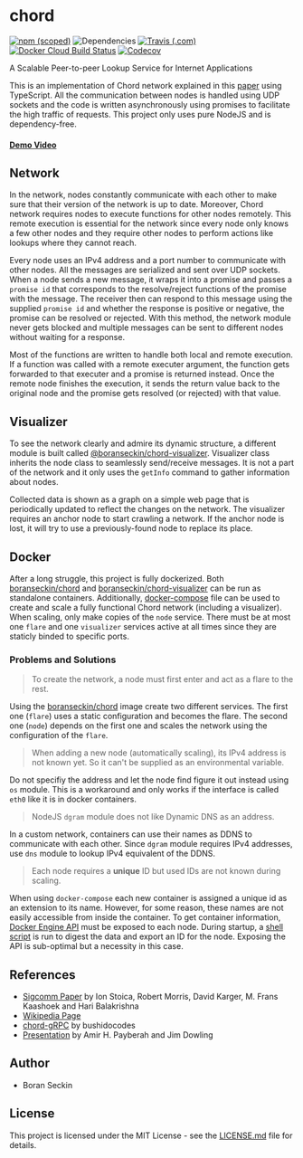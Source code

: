 # chord
[![npm (scoped)](https://img.shields.io/npm/v/@boranseckin/chord?style=for-the-badge)](https://www.npmjs.com/package/@boranseckin/chord)
![Dependencies](https://img.shields.io/badge/Dependencies-0-brightgreen?style=for-the-badge)
[![Travis (.com)](https://img.shields.io/travis/com/boranseckin/chord?style=for-the-badge)](https://travis-ci.com/github/boranseckin/chord)
[![Docker Cloud Build Status](https://img.shields.io/docker/cloud/build/boranseckin/chord?style=for-the-badge)](https://hub.docker.com/r/boranseckin/chord)
[![Codecov](https://img.shields.io/codecov/c/github/boranseckin/chord?style=for-the-badge&token=wq26EbilpW)](https://codecov.io/gh/boranseckin/chord)

A Scalable Peer-to-peer Lookup Service for Internet Applications

This is an implementation of Chord network explained in this [paper](https://pdos.csail.mit.edu/papers/chord:sigcomm01/chord_sigcomm.pdf) using TypeScript. All the communication between nodes is handled using UDP sockets and the code is written asynchronously using promises to facilitate the high traffic of requests. This project only uses pure NodeJS and is dependency-free.

#### [Demo Video](https://youtu.be/tf_3W5z0N-E)

## Network
In the network, nodes constantly communicate with each other to make sure that their version of the network is up to date. Moreover, Chord network requires nodes to execute functions for other nodes remotely. This remote execution is essential for the network since every node only knows a few other nodes and they require other nodes to perform actions like lookups where they cannot reach.

Every node uses an IPv4 address and a port number to communicate with other nodes. All the messages are serialized and sent over UDP sockets. When a node sends a new message, it wraps it into a promise and passes a `promise id` that corresponds to the resolve/reject functions of the promise with the message. The receiver then can respond to this message using the supplied `promise id` and whether the response is positive or negative, the promise can be resolved or rejected. With this method, the network module never gets blocked and multiple messages can be sent to different nodes without waiting for a response.

Most of the functions are written to handle both local and remote execution. If a function was called with a remote executer argument, the function gets forwarded to that executer and a promise is returned instead. Once the remote node finishes the execution, it sends the return value back to the original node and the promise gets resolved (or rejected) with that value.

## Visualizer
To see the network clearly and admire its dynamic structure, a different module is built called [@boranseckin/chord-visualizer](https://github.com/boranseckin/chord-visualizer). Visualizer class inherits the node class to seamlessly send/receive messages. It is not a part of the network and it only uses the `getInfo` command to gather information about nodes.

Collected data is shown as a graph on a simple web page that is periodically updated to reflect the changes on the network. The visualizer requires an anchor node to start crawling a network. If the anchor node is lost, it will try to use a previously-found node to replace its place.

## Docker
After a long struggle, this project is fully dockerized. Both [boranseckin/chord](https://hub.docker.com/r/boranseckin/chord) and [boranseckin/chord-visualizer](https://hub.docker.com/r/boranseckin/chord-visualizer) can be run as standalone containers. Additionally, [docker-compose](docker-compose.yml) file can be used to create and scale a fully functional Chord network (including a visualizer). When scaling, only make copies of the `node` service. There must be at most one `flare` and one `visualizer` services active at all times since they are staticly binded to specific ports.


### Problems and Solutions
>To create the network, a node must first enter and act as a flare to the rest.

Using the [boranseckin/chord](https://hub.docker.com/r/boranseckin/chord) image create two different services. The first one (`flare`) uses a static configuration and becomes the flare. The second one (`node`) depends on the first one and scales the network using the configuration of the `flare`.

>When adding a new node (automatically scaling), its IPv4 address is not known yet. So it can't be supplied as an environmental variable.

Do not specifiy the address and let the node find figure it out instead using `os` module. This is a workaround and only works if the interface is called `eth0` like it is in docker containers.

>NodeJS `dgram` module does not like Dynamic DNS as an address.

In a custom network, containers can use their names as DDNS to communicate with each other. Since `dgram` module requires IPv4 addresses, use `dns` module to lookup IPv4 equivalent of the DDNS.

>Each node requires a **unique** ID but used IDs are not known during scaling.

When using `docker-compose` each new container is assigned a unique id as an extension to its name. However, for some reason, these names are not easily accessible from inside the container. To get container information, [Docker Engine API](https://docs.docker.com/engine/api/) must be exposed to each node. During startup, a [shell script](docker-start.sh) is run to digest the data and export an ID for the node. Exposing the API is sub-optimal but a necessity in this case.

## References
- [Sigcomm Paper](https://pdos.csail.mit.edu/papers/chord:sigcomm01/chord_sigcomm.pdf) by Ion Stoica, Robert Morris, David Karger, M. Frans Kaashoek and Hari Balakrishna
- [Wikipedia Page](https://en.wikipedia.org/wiki/Chord_(peer-to-peer))
- [chord-gRPC](https://github.com/bushidocodes/chord-grpc) by bushidocodes
- [Presentation](https://www.kth.se/social/upload/51647996f276545db53654c0/3-chord.pdf) by Amir H. Payberah and Jim Dowling

## Author
- Boran Seckin

## License
This project is licensed under the MIT License - see the [LICENSE.md](LICENSE.md) file for details.
